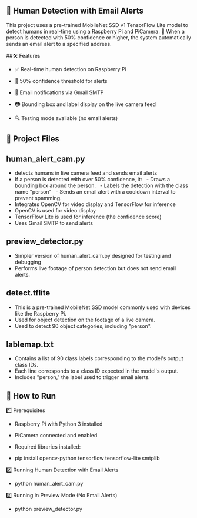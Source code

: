 ## 👀 Human Detection with Email Alerts
This project uses a pre-trained MobileNet SSD v1 TensorFlow Lite model to detect humans in real-time using a Raspberry Pi and PiCamera.
📧 When a person is detected with 50% confidence or higher, the system automatically sends an email alert to a specified address.


 ##🛠 Features
- ✅ Real-time human detection on Raspberry Pi

- 🎯 50% confidence threshold for alerts

- 📧 Email notifications via Gmail SMTP

- 📷 Bounding box and label display on the live camera feed

- 🔍 Testing mode available (no email alerts)




## 📂 Project Files
## human_alert_cam.py
- detects humans in live camera feed and sends email alerts
- If a person is detected with over 50% confidence, it:
  - Draws a bounding box around the person.
  - Labels the detection with the class name "person"
  - Sends an email alert with a cooldown interval to prevent spamming.
- Integrates OpenCV for video display and TensorFlow for inference
- OpenCV is used for video display
- TensorFlow Lite is used for inference (the confidence score)
- Uses Gmail SMTP to send alerts

## preview_detector.py
- Simpler version of human_alert_cam.py designed for testing and debugging
- Performs live footage of person detection but does not send email alerts.

## detect.tflite
- This is a pre-trained MobileNet SSD model commonly used with devices like the Raspberry Pi.
- Used for object detection on the footage of a live camera.
- Used to detect 90 object categories, including "person".

## lablemap.txt
- Contains a list of 90 class labels corresponding to the model's output class IDs.
- Each line corresponds to a class ID expected in the model's output.
- Includes "person," the label used to trigger email alerts.


## 🚀 How to Run
1️⃣ Prerequisites
- Raspberry Pi with Python 3 installed
- PiCamera connected and enabled

- Required libraries installed:
- pip install opencv-python tensorflow tensorflow-lite smtplib

2️⃣ Running Human Detection with Email Alerts
- python human_alert_cam.py

3️⃣ Running in Preview Mode (No Email Alerts)
- python preview_detector.py



